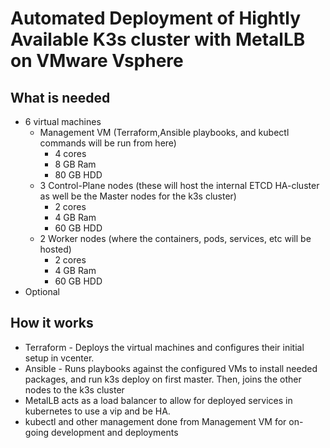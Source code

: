 # Automated Deployment of Hightly Available K3s cluster with MetalLB on VMware Vsphere


## What is needed
+ 6 virtual machines
  * Management VM (Terraform,Ansible playbooks, and kubectl commands will be run from here)
    + 4 cores
    + 8 GB Ram 
    + 80 GB HDD
  * 3 Control-Plane nodes (these will host the internal ETCD HA-cluster as well be the Master nodes for the k3s cluster)
    + 2 cores
    + 4 GB Ram 
    + 60 GB HDD
  * 2 Worker nodes (where the containers, pods, services, etc will be hosted)
    + 2 cores
    + 4 GB Ram 
    + 60 GB HDD
+ Optional


## How it works
+ Terraform - Deploys the virtual machines and configures their initial setup in vcenter.
+ Ansible - Runs playbooks against the configured VMs to install needed packages, and run k3s deploy on first master. Then, joins the other nodes to the k3s cluster
+ MetalLB acts as a load balancer to allow for deployed services in kubernetes to use a vip and be HA.
+ kubectl and other management done from Management VM for on-going development and deployments
